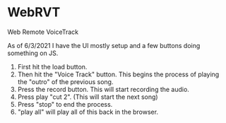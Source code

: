 # WebRVT

Web Remote VoiceTrack




As of 6/3/2021 I have the UI mostly setup and a few buttons doing something on JS.

1) First hit the load button.
2) Then hit the "Voice Track" button.  This begins the process of playing the "outro" of the previous song.
3) Press the record button.  This will start recording the audio.
4) Press play "cut 2".  (This will start the next song)
5) Press "stop" to end the process.
6) "play all" will play all of this back in the browser.
